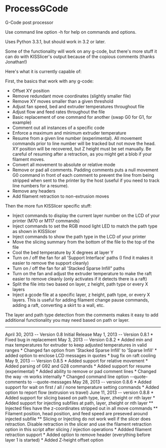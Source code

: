ProcessGCode
============

G-Code post processor

Use command line option -h for help on commands and options.

Uses Python 3.3.1, but should work in 3.2 or later.   

Some of the functionality will work on any g-code, but there's more stuff it can do with KISSlicer's output because of the copious comments (thanks Jonathan!) 

Here's what it is currently capable of:

First, the basics that work with any g-code:

* Offset XY position
* Remove redundant move coordinates (slightly smaller file) 
* Remove XY moves smaller than a given threshold
* Adjust fan speed, bed and extruder temperatures throughout file
* Adjust flow and feed rates throughout the file
* Basic replacement of one command for another (swap G0 for G1, for example)
* Comment out all instances of a specific code
* Enforce a maximum and minimum extruder temperature
* Resume from a given line number (experimental).  All movement commands prior to line number will be tracked but not move the head.  XY position will be recovered, but Z height must be set manually. Be careful of resuming after a retraction, as you might get a blob if your filament moves.
* Convert all movement to absolute or relative mode
* Remove or pad all comments.  Padding comments puts a null movement G0 command in front of each comment to prevent the line from being stripped when sent to the printer by the host (useful if you need to track line numbers for a resume).
* Remove any headers
* Add filament retraction to non-extrusion moves

Then the more fun KISSlicer specific stuff:

* Inject commands to display the current layer number on the LCD of your printer (M70 or M117 commands)
* Inject commands to set the RGB mood light LED to match the path type as shown in KISSlicer
* Inject commands to show the path type in the LCD of your printer
* Move the slicing summary from the bottom of the file to the top of the file
* Cool the bed temperature by X degrees at layer Y
* Turn on / off the fan for all 'Support Interface' paths (I find it makes it easier to remove the support cleanly)
* Turn on / off the fan for all 'Stacked Sparse Infill" paths
* Turn on the fan and adjust the extruder temperature to make the raft easier to remove cleanly (only activates if it detects there is a raft)
* Split the file into two based on layer, z height, path type or every X layers 
* Inject a gcode file at a specific layer, z height, path type, or every X layers.  This is useful for adding filament change pause commands, adding a raft, converting a skirt to a wall, etc.

The layer and path type detection from the comments makes it easy to add additional functionality you may need based on path or layer.

----------
April 30, 2013 -- Version 0.8 Initial Release
May 1, 2013 -- Version 0.8.1 
	* Fixed bug in replacement
May 3, 2013 -- Version 0.8.2 
	* Added min and max temperatures for extruder to keep adjusted temperatures in valid ranges
	* Changed fan option from 'Stacked Sparse Infill' to 'Sparse Infill'
	* added option to enclose LCD messages in quotes
	* bug fix on raft cooling
May 9, 2013 -- Version 0.8.5
	* Added support for relative movement
	* Added parsing of G92 and G28 commands
	* Added support for resume (experimental) 
	* Added ability to remove or pad comment lines
	* Changed the way -m works internally
	* Changed command line option --quote-comments to --quote-messages
May 28, 2013 -- version 0.8.6
	* Added support for wait on first / all / none temperature setting commands
	* Added option to report flow (extrusion vs travel)
June 11, 2013 -- version 0.8.8
	* Added support for slicing based on path type, layer, zheight or nth layer
	* Added support for injecting subfiles at path, layer, zheight or nth layer
	  ** Injected files have the z-coordinates stripped out in all move commands
	  ** Filament position, head position, and feed speed are preseved around injected subfile
	  ** Slicing or Injecting do not work well if the slicer does retraction.  Disable retraction in the slicer
		   and use the filament retraction option in this script after slicing / injection operations
	* Addded filament retraction support 
	* Added option to remove header (everything before layer 1 is started) 
	* Added Z-height offset option